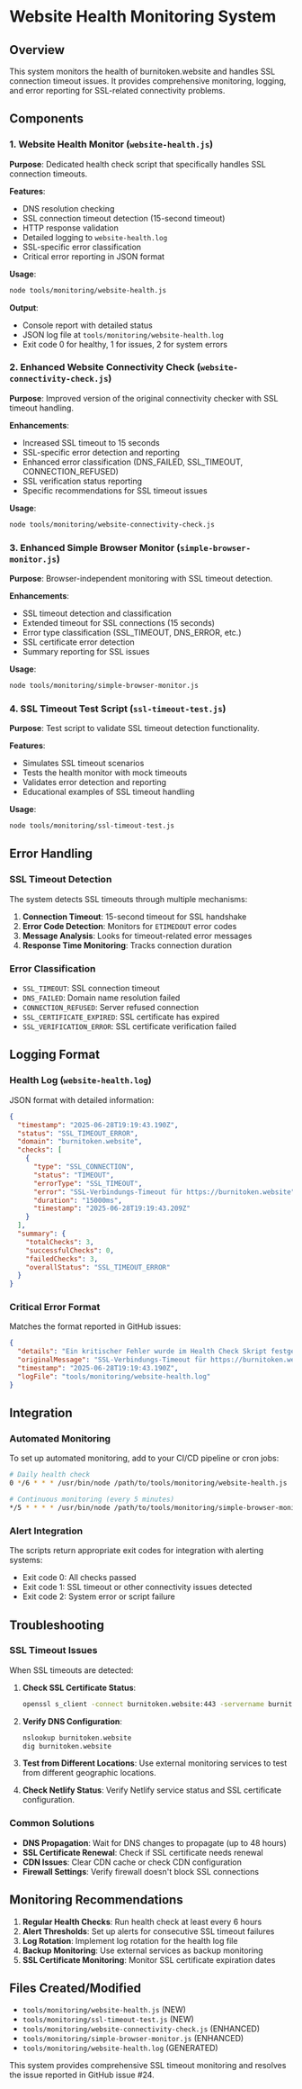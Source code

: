 # Website Health Monitoring System

## Overview

This system monitors the health of burnitoken.website and handles SSL connection timeout issues. It provides comprehensive monitoring, logging, and error reporting for SSL-related connectivity problems.

## Components

### 1. Website Health Monitor (`website-health.js`)

**Purpose**: Dedicated health check script that specifically handles SSL connection timeouts.

**Features**:
- DNS resolution checking
- SSL connection timeout detection (15-second timeout)
- HTTP response validation
- Detailed logging to `website-health.log`
- SSL-specific error classification
- Critical error reporting in JSON format

**Usage**:
```bash
node tools/monitoring/website-health.js
```

**Output**: 
- Console report with detailed status
- JSON log file at `tools/monitoring/website-health.log`
- Exit code 0 for healthy, 1 for issues, 2 for system errors

### 2. Enhanced Website Connectivity Check (`website-connectivity-check.js`)

**Purpose**: Improved version of the original connectivity checker with SSL timeout handling.

**Enhancements**:
- Increased SSL timeout to 15 seconds
- SSL-specific error detection and reporting
- Enhanced error classification (DNS_FAILED, SSL_TIMEOUT, CONNECTION_REFUSED)
- SSL verification status reporting
- Specific recommendations for SSL timeout issues

**Usage**:
```bash
node tools/monitoring/website-connectivity-check.js
```

### 3. Enhanced Simple Browser Monitor (`simple-browser-monitor.js`)

**Purpose**: Browser-independent monitoring with SSL timeout detection.

**Enhancements**:
- SSL timeout detection and classification
- Extended timeout for SSL connections (15 seconds)
- Error type classification (SSL_TIMEOUT, DNS_ERROR, etc.)
- SSL certificate error detection
- Summary reporting for SSL issues

**Usage**:
```bash
node tools/monitoring/simple-browser-monitor.js
```

### 4. SSL Timeout Test Script (`ssl-timeout-test.js`)

**Purpose**: Test script to validate SSL timeout detection functionality.

**Features**:
- Simulates SSL timeout scenarios
- Tests the health monitor with mock timeouts
- Validates error detection and reporting
- Educational examples of SSL timeout handling

**Usage**:
```bash
node tools/monitoring/ssl-timeout-test.js
```

## Error Handling

### SSL Timeout Detection

The system detects SSL timeouts through multiple mechanisms:

1. **Connection Timeout**: 15-second timeout for SSL handshake
2. **Error Code Detection**: Monitors for `ETIMEDOUT` error codes
3. **Message Analysis**: Looks for timeout-related error messages
4. **Response Time Monitoring**: Tracks connection duration

### Error Classification

- `SSL_TIMEOUT`: SSL connection timeout
- `DNS_FAILED`: Domain name resolution failed
- `CONNECTION_REFUSED`: Server refused connection
- `SSL_CERTIFICATE_EXPIRED`: SSL certificate has expired
- `SSL_VERIFICATION_ERROR`: SSL certificate verification failed

## Logging Format

### Health Log (`website-health.log`)

JSON format with detailed information:

```json
{
  "timestamp": "2025-06-28T19:19:43.190Z",
  "status": "SSL_TIMEOUT_ERROR",
  "domain": "burnitoken.website",
  "checks": [
    {
      "type": "SSL_CONNECTION",
      "status": "TIMEOUT",
      "errorType": "SSL_TIMEOUT",
      "error": "SSL-Verbindungs-Timeout für https://burnitoken.website",
      "duration": "15000ms",
      "timestamp": "2025-06-28T19:19:43.209Z"
    }
  ],
  "summary": {
    "totalChecks": 3,
    "successfulChecks": 0,
    "failedChecks": 3,
    "overallStatus": "SSL_TIMEOUT_ERROR"
  }
}
```

### Critical Error Format

Matches the format reported in GitHub issues:

```json
{
  "details": "Ein kritischer Fehler wurde im Health Check Skript festgestellt. Bitte sofort untersuchen.",
  "originalMessage": "SSL-Verbindungs-Timeout für https://burnitoken.website",
  "timestamp": "2025-06-28T19:19:43.190Z",
  "logFile": "tools/monitoring/website-health.log"
}
```

## Integration

### Automated Monitoring

To set up automated monitoring, add to your CI/CD pipeline or cron jobs:

```bash
# Daily health check
0 */6 * * * /usr/bin/node /path/to/tools/monitoring/website-health.js

# Continuous monitoring (every 5 minutes)
*/5 * * * * /usr/bin/node /path/to/tools/monitoring/simple-browser-monitor.js
```

### Alert Integration

The scripts return appropriate exit codes for integration with alerting systems:

- Exit code 0: All checks passed
- Exit code 1: SSL timeout or other connectivity issues detected
- Exit code 2: System error or script failure

## Troubleshooting

### SSL Timeout Issues

When SSL timeouts are detected:

1. **Check SSL Certificate Status**:
   ```bash
   openssl s_client -connect burnitoken.website:443 -servername burnitoken.website
   ```

2. **Verify DNS Configuration**:
   ```bash
   nslookup burnitoken.website
   dig burnitoken.website
   ```

3. **Test from Different Locations**:
   Use external monitoring services to test from different geographic locations.

4. **Check Netlify Status**:
   Verify Netlify service status and SSL certificate configuration.

### Common Solutions

- **DNS Propagation**: Wait for DNS changes to propagate (up to 48 hours)
- **SSL Certificate Renewal**: Check if SSL certificate needs renewal
- **CDN Issues**: Clear CDN cache or check CDN configuration
- **Firewall Settings**: Verify firewall doesn't block SSL connections

## Monitoring Recommendations

1. **Regular Health Checks**: Run health check at least every 6 hours
2. **Alert Thresholds**: Set up alerts for consecutive SSL timeout failures
3. **Log Rotation**: Implement log rotation for the health log file
4. **Backup Monitoring**: Use external services as backup monitoring
5. **SSL Certificate Monitoring**: Monitor SSL certificate expiration dates

## Files Created/Modified

- `tools/monitoring/website-health.js` (NEW)
- `tools/monitoring/ssl-timeout-test.js` (NEW)
- `tools/monitoring/website-connectivity-check.js` (ENHANCED)
- `tools/monitoring/simple-browser-monitor.js` (ENHANCED)
- `tools/monitoring/website-health.log` (GENERATED)

This system provides comprehensive SSL timeout monitoring and resolves the issue reported in GitHub issue #24.